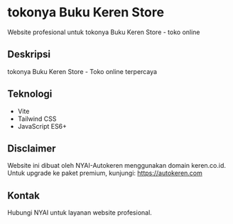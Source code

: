 # tokonya Buku Keren Store

Website profesional untuk tokonya Buku Keren Store - toko online

## Deskripsi
tokonya Buku Keren Store - Toko online terpercaya

## Teknologi
- Vite
- Tailwind CSS
- JavaScript ES6+

## Disclaimer
Website ini dibuat oleh NYAI-Autokeren menggunakan domain keren.co.id.
Untuk upgrade ke paket premium, kunjungi: https://autokeren.com

## Kontak
Hubungi NYAI untuk layanan website profesional.
